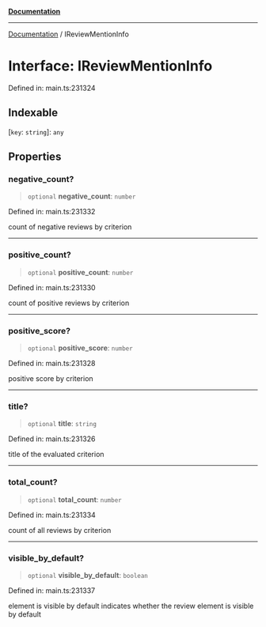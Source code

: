 [**Documentation**](../README.md)

***

[Documentation](../README.md) / IReviewMentionInfo

# Interface: IReviewMentionInfo

Defined in: main.ts:231324

## Indexable

\[`key`: `string`\]: `any`

## Properties

### negative\_count?

> `optional` **negative\_count**: `number`

Defined in: main.ts:231332

count of negative reviews by criterion

***

### positive\_count?

> `optional` **positive\_count**: `number`

Defined in: main.ts:231330

count of positive reviews by criterion

***

### positive\_score?

> `optional` **positive\_score**: `number`

Defined in: main.ts:231328

positive score by criterion

***

### title?

> `optional` **title**: `string`

Defined in: main.ts:231326

title of the evaluated criterion

***

### total\_count?

> `optional` **total\_count**: `number`

Defined in: main.ts:231334

count of all reviews by criterion

***

### visible\_by\_default?

> `optional` **visible\_by\_default**: `boolean`

Defined in: main.ts:231337

element is visible by default
indicates whether the review element is visible by default
